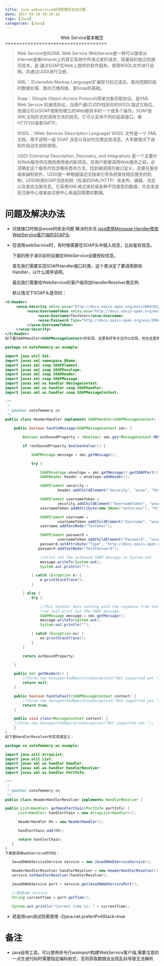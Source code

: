 ```yaml
---
title: java webservice如何配置安全性问题
date: 2017-05-18 10:36:18
tags: [Java]
categories: [Java]
---
```


<center> Web Service基本概念</center>
====================================

> Web Service也叫XML Web Service WebService是一种可以接收从Internet或者Intranet上的其它系统中传递过来的请求，轻量级的独立的通讯技术。是:通过SOAP在Web上提供的软件服务，使用WSDL文件进行说明，并通过UDDI进行注册。

<!--more-->

> XML：(Extensible Markup Language)扩展型可标记语言。面向短期的临时数据处理、面向万维网络，是Soap的基础。

> Soap：(Simple Object Access Protocol)简单对象存取协议。是XML Web Service 的通信协议。当用户通过UDDI找到你的WSDL描述文档后，他通过可以SOAP调用你建立的Web服务中的一个或多个操作。SOAP是XML文档形式的调用方法的规范，它可以支持不同的底层接口，像HTTP(S)或者SMTP。

> WSDL：(Web Services Description Language) WSDL 文件是一个 XML 文档，用于说明一组 SOAP 消息以及如何交换这些消息。大多数情况下由软件自动生成和使用。

> UDDI (Universal Description, Discovery, and Integration) 是一个主要针对Web服务供应商和使用者的新项目。在用户能够调用Web服务之前，必须确定这个服务内包含哪些商务方法，找到被调用的接口定义，还要在服务端来编制软件，UDDI是一种根据描述文档来引导系统查找相应服务的机制。UDDI利用SOAP消息机制（标准的XML/HTTP）来发布，编辑，浏览以及查找注册信息。它采用XML格式来封装各种不同类型的数据，并且发送到注册中心或者由注册中心来返回需要的数据。


 问题及解决办法
 =============

* 对接接口时抛出wsse的安全问题
  解决的办法 [java使用Message Handler修改WebService客户端的SOAP头](http://outofmemory.cn/code-snippet/2344/java-usage-Message-Handler-modify-WebService-customer-duan-SOAP-tou)

* 在调用webService时，有时候需要在SOAP头中插入信息，比如鉴权信息。

    下面的例子演示如何设置给WebService设置授权信息。

    首先我们需要实现SOAPHandler接口的类，这个类决定了要调用那些Handler，以什么顺序调用。

    最后我们需要给WebService的客户端添加HandlerResolver类实例.

    默认情况下SOAP头是空的：

``` xml
<S:Header>
     <wsse:Security xmlns:wsse="http://docs.oasis-open.org/wss/2004/01/oasis-200401-wss-wssecurity-secext-1.0.xsd">                              
          <wsse:UsernameToken xmlns:wsu="http://docs.oasis-open.org/wss/2004/01/oasis-200401-wss-wssecurity-utility-1.0.xsd">                              
               <wsse:Username>TestUser</wsse:Username>
               <wsse:Password Type="http://docs.oasis-open.org/wss/2004/01/oasis-200401-wss-username-token-profile-1.0#PasswordText">TestPassword</wsse:Password>
          </wsse:UsernameToken>
     </wsse:Security>
</S:Header>
如下是SOAPHandler<SOAPMessageContext>的实现，这里有好多方法可以实现，但在这里我们仅需要实现handleMessage()方法。
```

``` java
package cn.outofmemory.ws.example;

import java.util.Set;
import javax.xml.namespace.QName;
import javax.xml.soap.SOAPElement;
import javax.xml.soap.SOAPEnvelope;
import javax.xml.soap.SOAPHeader;
import javax.xml.soap.SOAPMessage;
import javax.xml.ws.handler.MessageContext;
import javax.xml.ws.handler.soap.SOAPHandler;
import javax.xml.ws.handler.soap.SOAPMessageContext;

/**
 *
 * @author outofmemory.cn
 */
public class HeaderHandler implements SOAPHandler<SOAPMessageContext> {

    public boolean handleMessage(SOAPMessageContext smc) {

        Boolean outboundProperty = (Boolean) smc.get(MessageContext.MESSAGE_OUTBOUND_PROPERTY);

        if (outboundProperty.booleanValue()) {

            SOAPMessage message = smc.getMessage();

            try {

                SOAPEnvelope envelope = smc.getMessage().getSOAPPart().getEnvelope();
                SOAPHeader header = envelope.addHeader();

                SOAPElement security =
                        header.addChildElement("Security", "wsse", "http://docs.oasis-open.org/wss/2004/01/oasis-200401-wss-wssecurity-secext-1.0.xsd");

                SOAPElement usernameToken =
                        security.addChildElement("UsernameToken", "wsse");
                usernameToken.addAttribute(new QName("xmlns:wsu"), "http://docs.oasis-open.org/wss/2004/01/oasis-200401-wss-wssecurity-utility-1.0.xsd");

                SOAPElement username =
                        usernameToken.addChildElement("Username", "wsse");
                username.addTextNode("TestUser");

                SOAPElement password =
                        usernameToken.addChildElement("Password", "wsse");
                password.setAttribute("Type", "http://docs.oasis-open.org/wss/2004/01/oasis-200401-wss-username-token-profile-1.0#PasswordText");
               password.addTextNode("TestPassword");

                //Print out the outbound SOAP message to System.out
                message.writeTo(System.out);
                System.out.println("");

            } catch (Exception e) {
                e.printStackTrace();
            }

        } else {
            try {

                //This handler does nothing with the response from the Web Service so
                //we just print out the SOAP message.
                SOAPMessage message = smc.getMessage();
                message.writeTo(System.out);
                System.out.println("");

            } catch (Exception ex) {
                ex.printStackTrace();
            } 
        }

        return outboundProperty;

    }

    public Set getHeaders() {
        //throw new UnsupportedOperationException("Not supported yet.");
        return null;
    }

    public boolean handleFault(SOAPMessageContext context) {
        //throw new UnsupportedOperationException("Not supported yet.");
        return true;
    }

    public void close(MessageContext context) {
    //throw new UnsupportedOperationException("Not supported yet.");
    }
}
如下是HandlerResolver的实现类定义：

package cn.outofmemory.ws.example;

import java.util.ArrayList;
import java.util.List;
import javax.xml.ws.handler.Handler;
import javax.xml.ws.handler.HandlerResolver;
import javax.xml.ws.handler.PortInfo;

/**
 *
 * @author outofmemory.cn
 */
public class HeaderHandlerResolver implements HandlerResolver {

public List<Handler> getHandlerChain(PortInfo portInfo) {
      List<Handler> handlerChain = new ArrayList<Handler>();

      HeaderHandler hh = new HeaderHandler();

      handlerChain.add(hh);

      return handlerChain;
   }
}
下面是调用webService的代码：

   JavadbWebServiceService service = new JavadbWebServiceService();

   HeaderHandlerResolver handlerResolver = new HeaderHandlerResolver();
   service.setHandlerResolver(handlerResolver);

   JavadbWebService port = service.getJavadbWebServicePort();

   //调用web service
   String currentTime = port.getTime();

   System.out.println("Current time is: " + currentTime);
```     


* 若是用vpn调试则需使用
  -Djava.net.preferIPv4Stack=true    

# 备注

* java自带工具，可以使用命令行wsimport构建WebService客户端,需要注意的一点生成代码时需要指定编码格式，否则获取数据会出现乱码导致无法解析.
